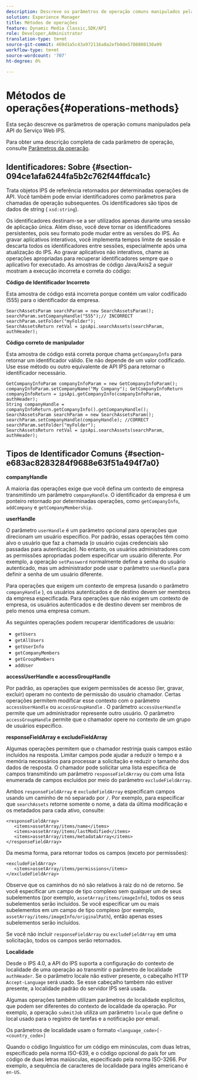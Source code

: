 ```yaml
---
description: Descreve os parâmetros de operação comuns manipulados pela API do Serviço Web IPS.
solution: Experience Manager
title: Métodos de operações
feature: Dynamic Media Classic,SDK/API
role: Developer,Administrator
translation-type: tm+mt
source-git-commit: 469d1a5c43a972116a8a2efb0de5708800130a99
workflow-type: tm+mt
source-wordcount: '707'
ht-degree: 0%

---
```



# Métodos de operações{#operations-methods}

Esta seção descreve os parâmetros de operação comuns manipulados pela API do Serviço Web IPS.

Para obter uma descrição completa de cada parâmetro de operação, consulte [Parâmetros da operação](/help/aem-ips-api/operations/c-operations-intro/c-methods/c-methods.md).

## Identificadores: Sobre {#section-094ce1afa6244fa5b2c762f44ffdca1c}

Trata objetos IPS de referência retornados por determinadas operações de API. Você também pode enviar identificadores como parâmetros para chamadas de operação subsequentes. Os identificadores são tipos de dados de string ( `xsd:string`).

Os identificadores destinam-se a ser utilizados apenas durante uma sessão de aplicação única. Além disso, você deve tornar os identificadores persistentes, pois seu formato pode mudar entre as versões do IPS. Ao gravar aplicativos interativos, você implementa tempos limite de sessão e descarta todos os identificadores entre sessões, especialmente após uma atualização do IPS. Ao gravar aplicativos não interativos, chame as operações apropriadas para recuperar identificadores sempre que o aplicativo for executado. As amostras de código Java/Axis2 a seguir mostram a execução incorreta e correta do código:

**Código de Identificador Incorreto**

Esta amostra de código está incorreta porque contém um valor codificado (555) para o identificador da empresa.

```
SearchAssetsParam searchParam = new SearchAssetsParam(); searchParam.setCompanyHandle("555");// INCORRECT 
searchParam.setFolder("myFolder"); 
SearchAssetsReturn retVal = ipsApi.searchAssets(searchParam, authHeader);
```

**Código correto de manipulador**

Esta amostra de código está correta porque chama `getCompanyInfo` para retornar um identificador válido. Ele não depende de um valor codificado. Use esse método ou outro equivalente de API IPS para retornar o identificador necessário.

```
GetCompanyInfoParam companyInfoParam = new GetCompanyInfoParam(); 
companyInfoParam.setCompanyName("My Company"); GetCompanyInfoReturn companyInfoReturn = ipsApi.getCompanyInfo(companyInfoParam, authHeader); 
String companyHandle = companyInfoReturn.getCompanyInfo().getCompanyHandle(); 
SearchAssetsParam searchParam = new SearchAssetsParam(); searchParam.setCompanyHandle(companyHandle); //CORRECT 
searchParam.setFolder("myFolder"); 
SearchAssetsReturn retVal = ipsApi.searchAssets(searchParam, authHeader);
```

## Tipos de Identificador Comuns {#section-e683ac8283284f9688e63f51a494f7a0}

**companyHandle**

A maioria das operações exige que você defina um contexto de empresa transmitindo um parâmetro `companyHandle`. O identificador da empresa é um ponteiro retornado por determinadas operações, como `getCompanyInfo`, `addCompany` e `getCompanyMembership`.

**userHandle**

O parâmetro `userHandle` é um parâmetro opcional para operações que direcionam um usuário específico. Por padrão, essas operações têm como alvo o usuário que faz a chamada (o usuário cujas credenciais são passadas para autenticação). No entanto, os usuários administradores com as permissões apropriadas podem especificar um usuário diferente. Por exemplo, a operação `setPassword` normalmente define a senha do usuário autenticado, mas um administrador pode usar o parâmetro `userHandle` para definir a senha de um usuário diferente.

Para operações que exigem um contexto de empresa (usando o parâmetro `companyHandle` ), os usuários autenticados e de destino devem ser membros da empresa especificada. Para operações que não exigem um contexto de empresa, os usuários autenticados e de destino devem ser membros de pelo menos uma empresa comum.

As seguintes operações podem recuperar identificadores de usuário:

* `getUsers`
* `getAllUsers`
* `getUserInfo`
* `getCompanyMembers`
* `getGroupMembers`
* `addUser`

**accessUserHandle e accessGroupHandle**

Por padrão, as operações que exigem permissões de acesso (ler, gravar, excluir) operam no contexto de permissão do usuário chamador. Certas operações permitem modificar esse contexto com o parâmetro `accessUserHandle` ou `accessGroupHandle` . O parâmetro `accessUserHandle` permite que um administrador represente outro usuário. O parâmetro `accessGroupHandle` permite que o chamador opere no contexto de um grupo de usuários específico.

**responseFieldArray e excludeFieldArray**

Algumas operações permitem que o chamador restrinja quais campos estão incluídos na resposta. Limitar campos pode ajudar a reduzir o tempo e a memória necessários para processar a solicitação e reduzir o tamanho dos dados de resposta. O chamador pode solicitar uma lista específica de campos transmitindo um parâmetro `responseFieldArray` ou com uma lista enumerada de campos excluídos por meio do parâmetro `excludeFieldArray`.

Ambos `responseFieldArray` e `excludeFieldArray` especificam campos usando um caminho de nó separado por `/`. Por exemplo, para especificar que `searchAssets` retorne somente o nome, a data da última modificação e os metadados para cada ativo, consulte:

```
<responseFieldArray> 
   <items>assetArray/items/name</items> 
   <items>assetArray/items/lastModified</items> 
   <items>assetArray/items/metadataArray</items> 
</responseFieldArray>
```

Da mesma forma, para retornar todos os campos (exceto por permissões):

```
<excludeFieldArray> 
   <items>assetArray/items/permissions</items> 
</excludeFieldArray>
```

Observe que os caminhos do nó são relativos à raiz do nó de retorno. Se você especificar um campo de tipo complexo sem qualquer um de seus subelementos (por exemplo, `assetArray/items/imageInfo`), todos os seus subelementos serão incluídos. Se você especificar um ou mais subelementos em um campo de tipo complexo (por exemplo, `assetArray/items/imageInfo/originalPath`), então apenas esses subelementos serão incluídos.

Se você não incluir `responseFieldArray` ou `excludeFieldArray` em uma solicitação, todos os campos serão retornados.

**Localidade**

Desde o IPS 4.0, a API do IPS suporta a configuração do contexto de localidade de uma operação ao transmitir o parâmetro de localidade `authHeader`. Se o parâmetro locale não estiver presente, o cabeçalho HTTP `Accept-Language` será usado. Se esse cabeçalho também não estiver presente, a localidade padrão do servidor IPS será usada.

Algumas operações também utilizam parâmetros de localidade explícitos, que podem ser diferentes do contexto de localidade da operação. Por exemplo, a operação `submitJob` utiliza um parâmetro `locale` que define o local usado para o registro de tarefas e a notificação por email.

Os parâmetros de localidade usam o formato `<language_code>[-<country_code>]`

Quando o código linguístico for um código em minúsculas, com duas letras, especificado pela norma ISO-639, e o código opcional do país for um código de duas letras maiúsculas, especificado pela norma ISO-3266. Por exemplo, a sequência de caracteres de localidade para inglês americano é `en-US`.
